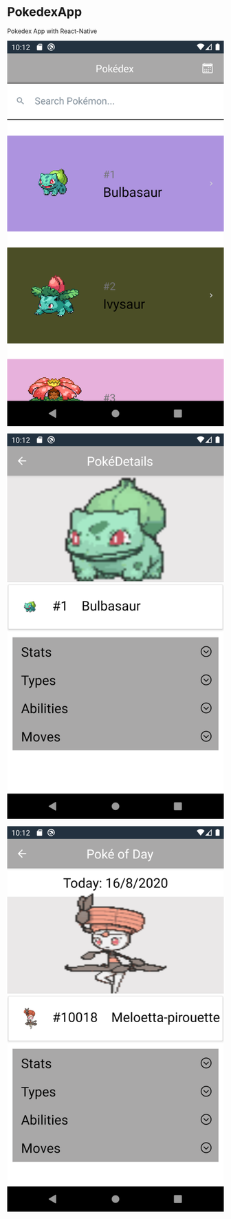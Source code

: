 # PokedexApp
Pokedex App with React-Native

![](Screenshot_1597578841.png)

![](Screenshot_1597578849.png)

![](Screenshot_1597578819.png)

